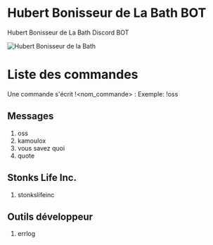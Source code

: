 # Hubert Bonisseur de La Bath BOT
Hubert Bonisseur de La Bath Discord BOT

![Hubert Bonisseur de la Bath](https://upload.wikimedia.org/wikipedia/commons/thumb/f/f9/DUJARDIN_Jean_02-24x30-2009.jpg/220px-DUJARDIN_Jean_02-24x30-2009.jpg)

# Liste des commandes
Une commande s'écrit !<nom_commande> : Exemple: !oss

## Messages
1. oss
2. kamoulox
3. vous savez quoi
4. quote

## Stonks Life Inc.
1. stonkslifeinc

## Outils développeur
1. errlog
